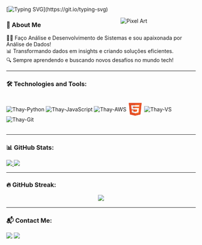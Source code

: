 [![Typing SVG](https://readme-typing-svg.herokuapp.com?font=Fira+Code&weight=500&duration=5001&pause=1000&color=C566FF&vCenter=true&width=435&lines=Ol%C3%A1!+Bem-vindo+ao+meu+GitHub!!!)](https://git.io/typing-svg)

<img src="https://giffiles.alphacoders.com/145/14566.gif" alt="Pixel Art" align="right" width="200">

### 🚀 About Me
👩‍💻 Faço Análise e Desenvolvimento de Sistemas e sou apaixonada por Análise de Dados!  
📊 Transformando dados em insights e criando soluções eficientes.  
🔍 Sempre aprendendo e buscando novos desafios no mundo tech!  


---

### 🛠️ Technologies and Tools:

<div style="display: inline_block"><br>
  <img align="center" alt="Thay-Python" height="35" width="40" src="https://cdn.jsdelivr.net/gh/devicons/devicon@latest/icons/python/python-original.svg" >
  <img align="center" alt="Thay-JavaScript" height="35" width="40" src="https://cdn.jsdelivr.net/gh/devicons/devicon@latest/icons/javascript/javascript-original.svg" >
  <img align="center" alt="Thay-AWS" height="35" width="40" src="https://cdn.jsdelivr.net/gh/devicons/devicon@latest/icons/amazonwebservices/amazonwebservices-original-wordmark.svg" >
  <img align="center" alt="Thay-HTML" height="35" width="40" src="https://raw.githubusercontent.com/devicons/devicon/master/icons/html5/html5-original.svg">
  <img align="center" alt="Thay-VS" height="35" width="40" src="https://cdn.jsdelivr.net/gh/devicons/devicon/icons/vscode/vscode-original.svg">
  <img align="center" alt="Thay-Git" height="35" width="40" src="https://cdn.jsdelivr.net/gh/devicons/devicon/icons/git/git-original.svg">
</div><br>

---

### 📊 GitHub Stats:

<div align="margin-left: -20%">
  <a href="https://github.com/Thaycod171">
    <img height="195px" src="https://github-readme-stats.vercel.app/api?username=Thaycod171&show_icons=true&theme=one_dark_pro&include_all_commits=true&count_private=true" />
    <img height="195px" src="https://github-readme-stats.vercel.app/api/top-langs/?username=Thaycod171&layout=compact&langs_count=7&theme=one_dark_pro" />
  </a>
</div>


---

### 🔥 GitHub Streak:

<div align="center">
  <img height="195px" src="https://github-readme-streak-stats.herokuapp.com/?user=Thaycod171&theme=one_dark_pro"/>
</div>

---

### 📬 Contact Me:

<div> 
  <a href="https://www.linkedin.com/in/thayane-nunes-6a16352b6/" target="_blank"><img src="https://img.shields.io/badge/-LinkedIn-%230077B5?style=for-the-badge&logo=linkedin&logoColor=white" target="_blank"></a> 
  <a href="mailto:nunes2005.thayane11@gmail.com"><img src="https://img.shields.io/badge/-Gmail-%23333?style=for-the-badge&logo=gmail&logoColor=white" target="_blank"></a>
</div>
